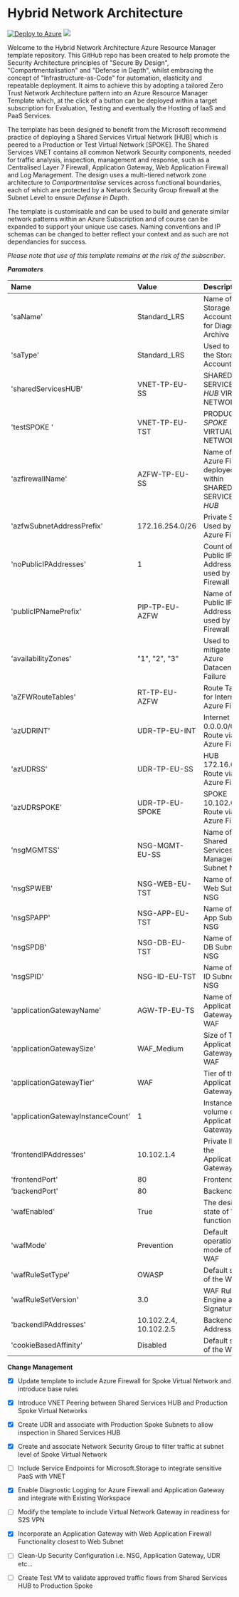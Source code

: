 # Hybrid Network Architecture
[![Deploy to Azure](https://azuredeploy.net/deploybutton.png)](https://azuredeploy.net/) 
<a href="https://azuredeploy.net/?repository=raw.githubusercontent.com/DarrenMayes/VirtualDataCentre/master/azuredeploy.json" target="_blank">
    <img src="https://azuredeploy.net/deploybutton.png"/>
</a>

Welcome to the Hybrid Network Architecture Azure Resource Manager template repository. This GitHub repo has been created to help promote the Security Architecture principles of "Secure By Design", "Compartmentalisation" and "Defense in Depth", whilst embracing the concept of "Infrastructure-as-Code" for automation, elasticity and repeatable deployment. It aims to achieve this by adopting a tailored Zero Trust Network Architecture pattern into an Azure Resource Manager Template which, at the click of a button can be deployed within a target subscription for Evaluation, Testing and eventually the Hosting of IaaS and PaaS Services. 

The template has been designed to benefit from the Microsoft recommend practice of deploying a Shared Services Virtual Network [HUB] which is peered to a Production or Test Virtual Network [SPOKE]. The Shared Services VNET contains all common Network Security components, needed for traffic analysis, inspection, management and response, such as a Centralised Layer 7 Firewall, Application Gateway, Web Application Firewall and Log Management. The design uses a multi-tiered network zone architecture to *Compartmentalise* services across functional boundaries, each of which are protected by a Network Security Group firewall at the Subnet Level to ensure *Defense in Depth*. 

The template is customisable and can be used to build and generate similar network patterns within an Azure Subscription and of course can be expanded to support your unique use cases. Naming conventions and IP schemas can be changed to better reflect your context and as such are not dependancies for success. 

*Please note that use of this template remains at the risk of the subscriber*. 

***Paramaters***

|Name                               |Value                    |Description                                                      |
|:---                               |:---                     |:---                                                             |
|'saName'                           |Standard_LRS             |Name of the Storage Account used for Diagnostic Archive          |
|'saType'                           |Standard_LRS             |Used to define the Storage Account Type                          |
|'sharedServicesHUB'                |VNET-TP-EU-SS            |SHARED SERVICES *HUB* VIRTUAL NETWORK                            |
|'testSPOKE        '                |VNET-TP-EU-TST           |PRODUCTION *SPOKE* VIRTUAL NETWORK                               |
|'azfirewallName'                   |AZFW-TP-EU-SS            |Name of the Azure Firewall deployed within SHARED SERVICES *HUB* |
|'azfwSubnetAddressPrefix'          |172.16.254.0/26          |Private Subnet Used by the Azure Firewall                        |
|'noPublicIPAddresses'              |1                        |Count of Public IP Addressess used by Azure Firewall             |
|'publicIPNamePrefix'               |PIP-TP-EU-AZFW           |Name of the Public IP Addressess used by Azure Firewall          |  
|'availabilityZones'                |"1", "2", "3"            |Used to mitigate risk of Azure Datacenter Failure                |
|'aZFWRouteTables'                  |RT-TP-EU-AZFW            |Route Table for Internet  via Azure Firewall                     |
|'azUDRINT'                         |UDR-TP-EU-INT            |Internet 0.0.0.0/0 Route via Azure Firewall                      |
|'azUDRSS'                          |UDR-TP-EU-SS             |HUB 172.16.0.0/16 Route via Azure Firewall                       |                                     
|'azUDRSPOKE'                       |UDR-TP-EU-SPOKE          |SPOKE 10.102.0.0/16 Route via Azure Firewall                     |                                                                               
|'nsgMGMTSS'                        |NSG-MGMT-EU-SS           |Name of Shared Services Management Subnet NSG                    |                                      
|'nsgSPWEB'                         |NSG-WEB-EU-TST           |Name of TEST Web Subnet NSG                                      | 
|'nsgSPAPP'                         |NSG-APP-EU-TST           |Name of TEST App Subnet NSG                                      |                               
|'nsgSPDB'                          |NSG-DB-EU-TST            |Name of TEST DB Subnet NSG                                       |                                
|'nsgSPID'                          |NSG-ID-EU-TST            |Name of TEST ID Subnet NSG                                       |                               
|'applicationGatewayName'           |AGW-TP-EU-TS             |Name of TEST Application Gateway with WAF                        |
|'applicationGatewaySize'           |WAF_Medium               |Size of TEST Application Gateway with WAF                        |
|'applicationGatewayTier'           |WAF                      |Tier of the Application Gateway                                  |
|'applicationGatewayInstanceCount'  |1                        |Instance volume of the Application Gateway                       |
|'frontendIPAddresses'              |10.102.1.4               |Private IP of the Application Gateway                            |
|'frontendPort'                     |80                       |Frontend Port                                                    |
|'backendPort'                      |80                       |Backend Port                                                     |
|'wafEnabled'                       |True                     |The desired state of WAF functionality                           |
|'wafMode'                          |Prevention               |Default operational mode of the WAF                              |                              
|'wafRuleSetType'                   |OWASP                    |Default state of the WAF                                         | 
|'wafRuleSetVersion'                |3.0                      |WAF Ruleset Engine and Signatures                                | 
|'backendIPAddresses'               |10.102.2.4, 10.102.2.5   |Backend IP Address Pool                                          |       
|'cookieBasedAffinity'              |Disabled                 |Default state of the WAF                                         |

**Change Management**
- [x] Update template to include Azure Firewall for Spoke Virtual Network and introduce base rules
- [x] Introduce VNET Peering between Shared Services HUB and Production Spoke Virtual Networks
- [x] Create UDR and associate with Production Spoke Subnets to allow inspection in Shared Services HUB
- [x] Create and associate Network Security Group to filter traffic at subnet level of Spoke Virtual Network
- [ ] Include Service Endpoints for Microsoft.Storage to integrate sensitive PaaS with VNET
- [x] Enable Diagnostic Logging for Azure Firewall and Application Gateway and integrate with Existing Workspace
- [ ] Modify the template to include Virtual Network Gateway in readiness for S2S VPN
- [x] Incorporate an Application Gateway with Web Application Firewall Functionality closest to Web Subnet
- [ ] Clean-Up Security Configuration i.e. NSG, Application Gateway, UDR etc...
- [ ] Create Test VM to validate approved traffic flows from Shared Services HUB to Production Spoke

